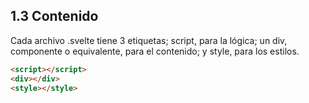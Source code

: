 ## 1.3 Contenido

Cada archivo .svelte tiene 3 etiquetas; script, para la lógica; un div,
componente o equivalente, para el contenido; y style, para los estilos.

``` html
<script></script>
<div></div>
<style></style>
```

